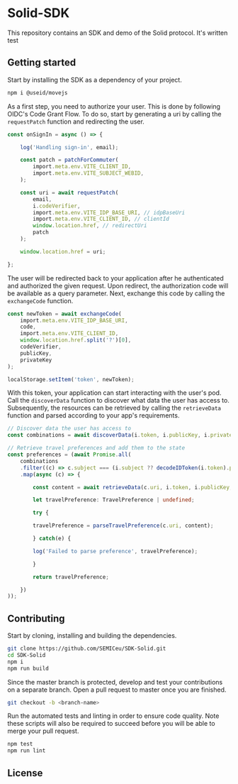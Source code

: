 # Solid-SDK
This repository contains an SDK and demo of the Solid protocol. It's written test

## Getting started
Start by installing the SDK as a dependency of your project.

```bash
npm i @useid/movejs
```

As a first step, you need to authorize your user. This is done by following OIDC's Code Grant Flow. To do so, start by generating a uri by calling the `requestPatch` function and redirecting the user.

```typescript
const onSignIn = async () => {

    log('Handling sign-in', email);

    const patch = patchForCommuter(
        import.meta.env.VITE_CLIENT_ID,
        import.meta.env.VITE_SUBJECT_WEBID,
    );

    const uri = await requestPatch(
        email,
        i.codeVerifier,
        import.meta.env.VITE_IDP_BASE_URI, // idpBaseUri
        import.meta.env.VITE_CLIENT_ID, // clientId
        window.location.href, // redirectUri
        patch
    );

    window.location.href = uri;

};
```

The user will be redirected back to your application after he authenticated and authorized the given request. Upon redirect, the authorization code will be available as a query parameter. Next, exchange this code by calling the `exchangeCode` function.

```typescript
const newToken = await exchangeCode(
    import.meta.env.VITE_IDP_BASE_URI,
    code,
    import.meta.env.VITE_CLIENT_ID,
    window.location.href.split('?')[0],
    codeVerifier,
    publicKey,
    privateKey
);

localStorage.setItem('token', newToken);
```

With this token, your application can start interacting with the user's pod. Call the `discoverData` function to discover what data the user has access to. Subsequently, the resources can be retrieved by calling the `retrieveData` function and parsed according to your app's requirements.

```typescript
// Discover data the user has access to
const combinations = await discoverData(i.token, i.publicKey, i.privateKey);

// Retrieve travel preferences and add them to the state
const preferences = (await Promise.all(
    combinations
    .filter((c) => c.subject === (i.subject ?? decodeIDToken(i.token).payload.webid) && c.type === 'https://voc.movejs.io/travel-preference')
    .map(async (c) => {

        const content = await retrieveData(c.uri, i.token, i.publicKey, i.privateKey);

        let travelPreference: TravelPreference | undefined;

        try {

        travelPreference = parseTravelPreference(c.uri, content);

        } catch(e) {

        log('Failed to parse preference', travelPreference);

        }

        return travelPreference;

    })
));
```

## Contributing
Start by cloning, installing and building the dependencies.

```bash
git clone https://github.com/SEMICeu/SDK-Solid.git
cd SDK-Solid
npm i
npm run build
```

Since the master branch is protected, develop and test your contributions on a separate branch. Open a pull request to master once you are finished.

```bash
git checkout -b <branch-name>
```

Run the automated tests and linting in order to ensure code quality. Note these scripts will also be required to succeed before you will be able to merge your pull request.

```bash
npm test
npm run lint
```

## License

